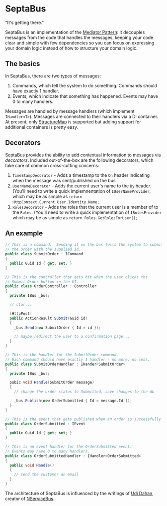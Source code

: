 SeptaBus
========

"It's getting there."

SeptaBus is an implementation of the [Mediator Pattern](https://en.wikipedia.org/wiki/Mediator_pattern): it decouples messages from the code that handles the messages, keeping your code clear and simple with few dependencies so you can focus on expressing your domain logic instead of how to structure your domain logic.

## The basics
In SeptaBus, there are two types of messages:

1. Commands, which tell the system to do something.  Commands should have exactly 1 handler.
2. Events, which indicate that something has happened.  Events may have 0 to many handlers.

Messages are handled by message handlers (which implement ```IHandler<T>```).  Messages are connected to their handlers via a DI container.  At present, only [StructureMap](http://docs.structuremap.net/) is supported but adding support for additional containers is pretty easy.

## Decorators
SeptaBus provides the ability to add contextual information to messages via *decorators*.  Included out-of-the-box are the following decorators, which take care of common cross-cutting concerns:

1.  ```TimeStampDecorator``` - Adds a timestamp to the ```On``` header indicating when the message was sent/published on the bus.
2.  ```UserNameDecorator``` - Adds the current user's name to the ```By``` header.  (You'll need to write a quick implemnentation of ```IUserNameProvider```, which may be as simple as ```return HttpContext.Current.User.Identity.Name;```.
3.  ```RolesDecorator``` - Adds the roles that the current user is a member of to the ```Roles```.  (You'll need to write a quick implementation of ```IRolesProvider``` which may be as simple as ```return Roles.GetRolesForUser();```

## An example
```c#
// This is a command.  Sending it on the bus tells the system to submit 
// the order with the supplied id.
public class SubmitOrder : ICommand
{
  public Guid Id { get; set; }
}

// This is the controller that gets hit when the user clicks the 
// Submit Order button in the UI.
public class OrderController : Controller
{
  private IBus _bus;

  // ctor...

  [HttpPost]
  public ActionResult Submit(Guid id)
  {
    _bus.Send(new SubmitOrder { Id = id });

    // maybe redirect the user to a confirmation page...
  }
}

// This is the handler for the SubmitOrder command.
// Each command should have exactly 1 handler - no more, no less.
public class SubmitOrderHandler : IHander<SubmitOrder> 
{
  private IBus _bus;

  pubic void Handle(SubmitOrder message)
  {
    // change the order status to Submitted, save changes to the db

    _bus.Publish(new OrderSubmitted { Id = message.Id });
  }
}

// This is the event that gets published when an order is successfully submitted.
public class OrderSubmitted : IEvent
{
  public Guid Id { get; set; }
}

// This is an event handler for the OrderSubmitted event.
// Events may have 0 to many handlers.
public class OrderSubmittedHandler : IHandler<OrderSubmitted>
{
  public void Handle()
  {
    // send the customer an email
  }
}

```

The architecture of SeptaBus is influenced by the writings of [Udi Dahan](http://www.udidahan.com/), creator of [NServiceBus](http://particular.net/).
